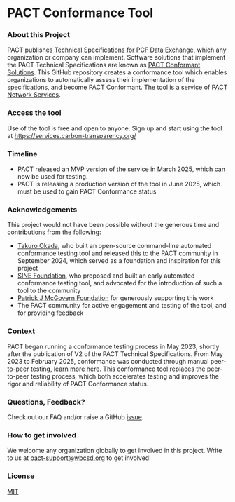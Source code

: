 # PACT Conformance Tool

### About this Project
PACT publishes  [Technical Specifications for PCF Data Exchange](https://docs.carbon-transparency.org/v2/), which any organization or company can implement. Software solutions that implement the PACT Technical Specifications are known as [PACT Conformant Solutions](https://www.carbon-transparency.org/network). This GitHub repository creates a conformance tool which enables organizations to automatically assess their implementation of the specifications, and become PACT Conformant. The tool is a service of [PACT Network Services](https://www.carbon-transparency.org/pact-network-services).

### Access the tool
Use of the tool is free and open to anyone. Sign up and start using the tool at https://services.carbon-transparency.org/

### Timeline
- PACT released an MVP version of the service in March 2025, which can now be used for testing. 
- PACT is releasing a production version of the tool in June 2025, which must be used to gain PACT Conformance status

### Acknowledgements
This project would not have been possible without the generous time and contributions from the following:
- [Takuro Okada](mailto:t2-okada@nri.co.jp), who built an open-source command-line automated conformance testing tool and released this to the PACT community in September 2024, which served as a foundation and inspiration for this project
- [SINE Foundation](https://sine.foundation/), who proposed and built an early automated conformance testing tool, and advocated for the introduction of such a tool to the community
- [Patrick J McGovern Foundation](https://www.mcgovern.org/) for generously supporting this work
- The PACT community for active engagement and testing of the tool, and for providing feedback

###  Context
PACT began running a conformance testing process in May 2023, shortly after the publication of V2 of the PACT Technical Specifications. From May 2023 to February 2025, conformance was conducted through manual peer-to-peer testing, [learn more here](https://www.carbon-transparency.org/guides/guide-join-pact-network). This conformance tool replaces the peer-to-peer testing process, which both accelerates testing and improves the rigor and reliability of PACT Conformance status.

### Questions, Feedback?
Check out our FAQ and/or raise a GitHub [issue](https://github.com/wbcsd/pact-conformance-test-service/issues).

### How to get involved
We welcome any organization globally to get involved in this project. Write to us at pact-support@wbcsd.org to get involved!

### License
[MIT](https://opensource.org/license/mit)
